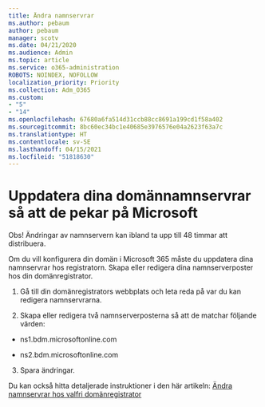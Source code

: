 ```yaml
---
title: Ändra namnservrar
ms.author: pebaum
author: pebaum
manager: scotv
ms.date: 04/21/2020
ms.audience: Admin
ms.topic: article
ms.service: o365-administration
ROBOTS: NOINDEX, NOFOLLOW
localization_priority: Priority
ms.collection: Adm_O365
ms.custom:
- "5"
- "14"
ms.openlocfilehash: 67680a6fa514d31ccb88cc8691a199cd1f58a402
ms.sourcegitcommit: 8bc60ec34bc1e40685e3976576e04a2623f63a7c
ms.translationtype: HT
ms.contentlocale: sv-SE
ms.lasthandoff: 04/15/2021
ms.locfileid: "51818630"
---
```

# <a name="update-your-domain-nameservers-to-point-to-microsoft"></a>Uppdatera dina domännamnservrar så att de pekar på Microsoft

Obs! Ändringar av namnservern kan ibland ta upp till 48 timmar att distribuera.
  
Om du vill konfigurera din domän i Microsoft 365 måste du uppdatera dina namnservrar hos registratorn. Skapa eller redigera dina namnserverposter hos din domänregistrator.
  
1. Gå till din domänregistrators webbplats och leta reda på var du kan redigera namnservrarna.
  
2. Skapa eller redigera två namnserverposterna så att de matchar följande värden:

  - ns1.bdm.microsoftonline.com

  - ns2.bdm.microsoftonline.com

3. Spara ändringar.

Du kan också hitta detaljerade instruktioner i den här artikeln: [Ändra namnservrar hos valfri domänregistrator](https://docs.microsoft.com/microsoft-365/admin/get-help-with-domains/change-nameservers-at-any-domain-registrar)
  